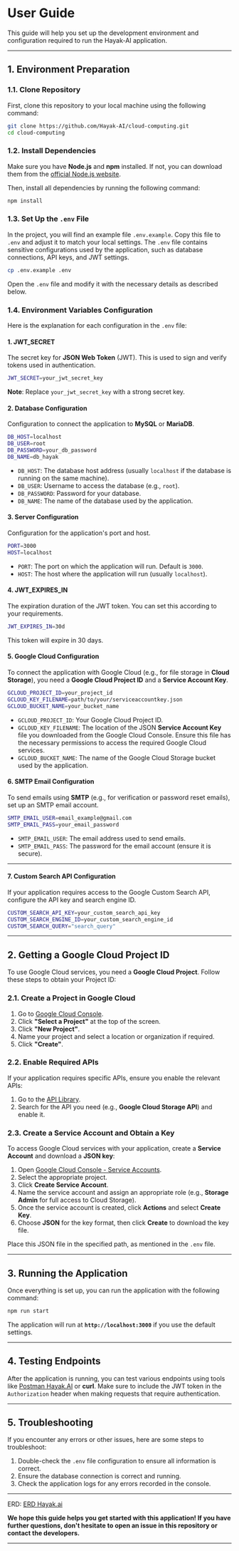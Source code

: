 # User Guide

This guide will help you set up the development environment and configuration required to run the Hayak-AI application.

---

## 1. Environment Preparation

### 1.1. Clone Repository
First, clone this repository to your local machine using the following command:

```bash
git clone https://github.com/Hayak-AI/cloud-computing.git
cd cloud-computing
```

### 1.2. Install Dependencies
Make sure you have **Node.js** and **npm** installed. If not, you can download them from the [official Node.js website](https://nodejs.org/).

Then, install all dependencies by running the following command:

```bash
npm install
```

### 1.3. Set Up the `.env` File

In the project, you will find an example file `.env.example`. Copy this file to `.env` and adjust it to match your local settings. The `.env` file contains sensitive configurations used by the application, such as database connections, API keys, and JWT settings.

```bash
cp .env.example .env
```

Open the `.env` file and modify it with the necessary details as described below.

### 1.4. Environment Variables Configuration

Here is the explanation for each configuration in the `.env` file:

#### 1. **JWT_SECRET**
The secret key for **JSON Web Token** (JWT). This is used to sign and verify tokens used in authentication.

```bash
JWT_SECRET=your_jwt_secret_key
```

**Note**: Replace `your_jwt_secret_key` with a strong secret key.

#### 2. **Database Configuration**
Configuration to connect the application to **MySQL** or **MariaDB**.

```bash
DB_HOST=localhost
DB_USER=root
DB_PASSWORD=your_db_password
DB_NAME=db_hayak
```

- `DB_HOST`: The database host address (usually `localhost` if the database is running on the same machine).
- `DB_USER`: Username to access the database (e.g., `root`).
- `DB_PASSWORD`: Password for your database.
- `DB_NAME`: The name of the database used by the application.

#### 3. **Server Configuration**
Configuration for the application's port and host.

```bash
PORT=3000
HOST=localhost
```

- `PORT`: The port on which the application will run. Default is `3000`.
- `HOST`: The host where the application will run (usually `localhost`).

#### 4. **JWT_EXPIRES_IN**
The expiration duration of the JWT token. You can set this according to your requirements.

```bash
JWT_EXPIRES_IN=30d
```

This token will expire in 30 days.

#### 5. **Google Cloud Configuration**
To connect the application with Google Cloud (e.g., for file storage in **Cloud Storage**), you need a **Google Cloud Project ID** and a **Service Account Key**.

```bash
GCLOUD_PROJECT_ID=your_project_id
GCLOUD_KEY_FILENAME=path/to/your/serviceaccountkey.json
GCLOUD_BUCKET_NAME=your_bucket_name
```

- `GCLOUD_PROJECT_ID`: Your Google Cloud Project ID.
- `GCLOUD_KEY_FILENAME`: The location of the JSON **Service Account Key** file you downloaded from the Google Cloud Console. Ensure this file has the necessary permissions to access the required Google Cloud services.
- `GCLOUD_BUCKET_NAME`: The name of the Google Cloud Storage bucket used by the application.

#### 6. **SMTP Email Configuration**
To send emails using **SMTP** (e.g., for verification or password reset emails), set up an SMTP email account.

```bash
SMTP_EMAIL_USER=email_example@gmail.com
SMTP_EMAIL_PASS=your_email_password
```

- `SMTP_EMAIL_USER`: The email address used to send emails.
- `SMTP_EMAIL_PASS`: The password for the email account (ensure it is secure).

---

#### 7. **Custom Search API Configuration**
If your application requires access to the Google Custom Search API, configure the API key and search engine ID.

```bash
CUSTOM_SEARCH_API_KEY=your_custom_search_api_key
CUSTOM_SEARCH_ENGINE_ID=your_custom_search_engine_id
CUSTOM_SEARCH_QUERY="search_query"
```

---

## 2. Getting a Google Cloud Project ID

To use Google Cloud services, you need a **Google Cloud Project**. Follow these steps to obtain your Project ID:

### 2.1. Create a Project in Google Cloud

1. Go to [Google Cloud Console](https://console.cloud.google.com/).
2. Click **"Select a Project"** at the top of the screen.
3. Click **"New Project"**.
4. Name your project and select a location or organization if required.
5. Click **"Create"**.

### 2.2. Enable Required APIs

If your application requires specific APIs, ensure you enable the relevant APIs:

1. Go to the [API Library](https://console.cloud.google.com/apis/library).
2. Search for the API you need (e.g., **Google Cloud Storage API**) and enable it.

### 2.3. Create a Service Account and Obtain a Key

To access Google Cloud services with your application, create a **Service Account** and download a **JSON key**:

1. Open [Google Cloud Console - Service Accounts](https://console.cloud.google.com/iam-admin/serviceaccounts).
2. Select the appropriate project.
3. Click **Create Service Account**.
4. Name the service account and assign an appropriate role (e.g., **Storage Admin** for full access to Cloud Storage).
5. Once the service account is created, click **Actions** and select **Create Key**.
6. Choose **JSON** for the key format, then click **Create** to download the key file.

Place this JSON file in the specified path, as mentioned in the `.env` file.

---

## 3. Running the Application

Once everything is set up, you can run the application with the following command:

```bash
npm run start
```

The application will run at **`http://localhost:3000`** if you use the default settings.

---

## 4. Testing Endpoints

After the application is running, you can test various endpoints using tools like [Postman Hayak.AI](https://documenter.getpostman.com/view/16134310/2sAY52eKzg) or **curl**. Make sure to include the JWT token in the `Authorization` header when making requests that require authentication.

---

## 5. Troubleshooting

If you encounter any errors or other issues, here are some steps to troubleshoot:

1. Double-check the `.env` file configuration to ensure all information is correct.
2. Ensure the database connection is correct and running.
3. Check the application logs for any errors recorded in the console.

---

ERD: [ERD Hayak.ai](https://dbdiagram.io/d/hayakdb-6729a38ee9daa85aca53543d)

**We hope this guide helps you get started with this application! If you have further questions, don't hesitate to open an issue in this repository or contact the developers.**

---

